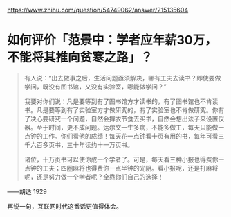 https://www.zhihu.com/question/54749062/answer/215135604

# 如何评价「范景中：学者应年薪30万，不能将其推向贫寒之路」？

> 有人说：“出去做事之后，生活问题亟须解决，哪有工夫去读书？即使要做学问，既没有图书馆，又没有实验室，哪能做学问？”  
>   
> 我要对你们说：凡是要等到有了图书馆方才读书的，有了图书馆也不肯读书。凡是要等到有了实验室方才做研究的，有了实验室也不肯做研究。你有了决心要研究一个问题，自然会撙衣节食去买书，自然会想出法子来设置仪器。至于时间，更不成问题。达尔文一生多病，不能多做工，每天只能做一点钟的工作。你们看他的成绩！每天花一点钟看十页有用的书，每年可看三千六百多页书，三十年读约十一万页书。  
>   
> 诸位，十万页书可以使你成一个学者了。可是，每天看三种小报也得费你一点钟的工夫；四圈麻将也得费你一点半钟的光阴。看小报呢，还是打麻将呢，还是努力做一个学者呢？全靠你们自己的选择！

——胡适 1929

再说一句，互联网时代这番话更值得体会。